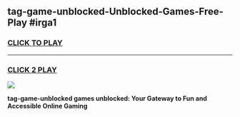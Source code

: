 
## tag-game-unblocked-Unblocked-Games-Free-Play #irga1
<h3>
<a href="https://us.freeplayer.one?title=tag-game-unblocked&ref=9M">CLICK TO PLAY</a></h3>
<hr>

<h3>
<a href="https://us.freeplayer.one?title=tag-game-unblocked&ref=9M">CLICK 2 PLAY</a>
  
</h3>

<a href="https://us.freeplayer.one?title=tag-game-unblocked&ref=9M"><img src="https://clearcache.store/games.png"></a>


**tag-game-unblocked games unblocked: Your Gateway to Fun and Accessible Online Gaming**

